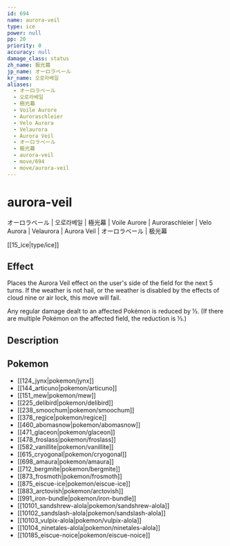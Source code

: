 ```yaml
---
id: 694
name: aurora-veil
type: ice
power: null
pp: 20
priority: 0
accuracy: null
damage_class: status
zh_name: 极光幕
jp_name: オーロラベール
kr_name: 오로라베일
aliases:
  - オーロラベール
  - 오로라베일
  - 極光幕
  - Voile Aurore
  - Auroraschleier
  - Velo Aurora
  - Velaurora
  - Aurora Veil
  - オーロラベール
  - 极光幕
  - aurora-veil
  - move/694
  - move/aurora-veil
---
```

# aurora-veil
    
オーロラベール | 오로라베일 | 極光幕 | Voile Aurore | Auroraschleier | Velo Aurora | Velaurora | Aurora Veil | オーロラベール | 极光幕

[[15_ice|type/ice]]

## Effect

Places the Aurora Veil effect on the user's side of the field for the next 5 turns.  If the weather is not hail, or the weather is disabled by the effects of cloud nine or air lock, this move will fail.

Any regular damage dealt to an affected Pokémon is reduced by ½.  (If there are multiple Pokémon on the affected field, the reduction is ⅓.)

## Description



## Pokemon

- [[124_jynx|pokemon/jynx]]
- [[144_articuno|pokemon/articuno]]
- [[151_mew|pokemon/mew]]
- [[225_delibird|pokemon/delibird]]
- [[238_smoochum|pokemon/smoochum]]
- [[378_regice|pokemon/regice]]
- [[460_abomasnow|pokemon/abomasnow]]
- [[471_glaceon|pokemon/glaceon]]
- [[478_froslass|pokemon/froslass]]
- [[582_vanillite|pokemon/vanillite]]
- [[615_cryogonal|pokemon/cryogonal]]
- [[698_amaura|pokemon/amaura]]
- [[712_bergmite|pokemon/bergmite]]
- [[873_frosmoth|pokemon/frosmoth]]
- [[875_eiscue-ice|pokemon/eiscue-ice]]
- [[883_arctovish|pokemon/arctovish]]
- [[991_iron-bundle|pokemon/iron-bundle]]
- [[10101_sandshrew-alola|pokemon/sandshrew-alola]]
- [[10102_sandslash-alola|pokemon/sandslash-alola]]
- [[10103_vulpix-alola|pokemon/vulpix-alola]]
- [[10104_ninetales-alola|pokemon/ninetales-alola]]
- [[10185_eiscue-noice|pokemon/eiscue-noice]]

